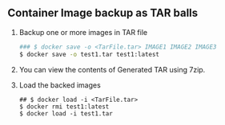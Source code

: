## Container Image backup as TAR balls

1.  Backup one or more images in TAR file

    ```bash
    ### $ docker save -o <TarFile.tar> IMAGE1 IMAGE2 IMAGE3
    $ docker save -o test1.tar test1:latest
    ```

2.  You can view the contents of Generated TAR using 7zip.

3.  Load the backed images

    ```
    ## $ docker load -i <TarFile.tar>
    $ docker rmi test1:latest
    $ docker load -i test1.tar
    ```